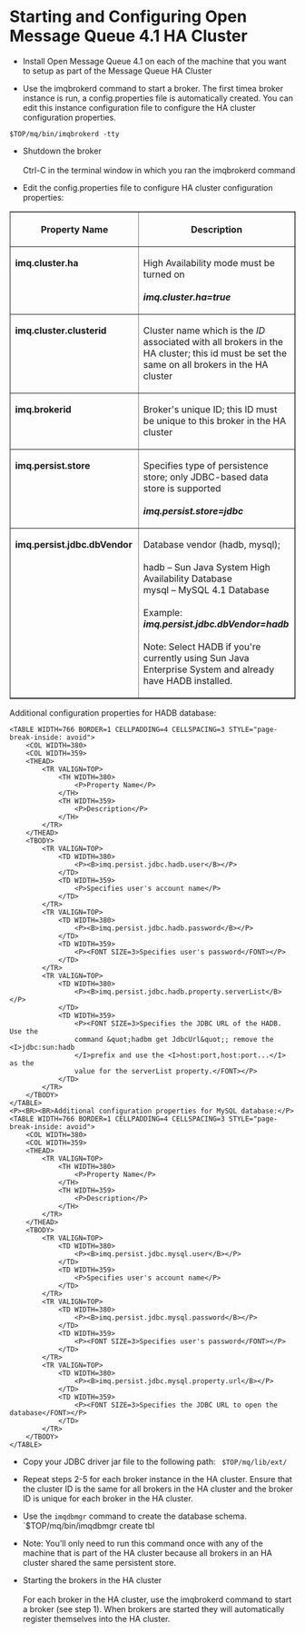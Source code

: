 # Starting and Configuring Open Message Queue 4.1 HA Cluster

* Install Open Message Queue 4.1 on each of the machine that you want to setup as part of the Message Queue HA Cluster

* Use the imqbrokerd command to start a broker. 
The first timea broker instance is run, a config.properties file is automatically created. 
You can edit this instance configuration file to configure the HA cluster configuration properties.

`$TOP/mq/bin/imqbrokerd -tty`
	
* Shutdown the broker<BR><BR>Ctrl-C in the terminal window in which you ran the imqbrokerd command

* Edit the config.properties file to configure HA cluster configuration properties:

<TABLE WIDTH=766 BORDER=1 CELLPADDING=4 CELLSPACING=3 STYLE="page-break-inside: avoid">
		<COL WIDTH=380>
		<COL WIDTH=359>
		<THEAD>
			<TR VALIGN=TOP>
				<TH WIDTH=380>
					<P>Property Name</P>
				</TH>
				<TH WIDTH=359>
					<P>Description</P>
				</TH>
			</TR>
		</THEAD>
		<TBODY>
			<TR VALIGN=TOP>
				<TD WIDTH=380>
					<P><B>imq.cluster.ha</B></P>
				</TD>
				<TD WIDTH=359>
					<P><FONT SIZE=3>High Availability mode must be turned
					on<BR><BR><B><I>imq.cluster.ha=true</I></B></FONT></P>
				</TD>
			</TR>
			<TR VALIGN=TOP>
				<TD WIDTH=380>
					<P><B>imq.cluster.clusterid</B></P>
				</TD>
				<TD WIDTH=359>
					<P><FONT SIZE=3>Cluster name which is the <SPAN STYLE="font-weight: medium"><I>ID</I></SPAN>
					associated with all brokers in the HA cluster; this id must be
					set the same on all brokers in the HA cluster</FONT></P>
				</TD>
			</TR>
			<TR VALIGN=TOP>
				<TD WIDTH=380>
					<P><B>imq.brokerid</B></P>
				</TD>
				<TD WIDTH=359>
					<P><FONT SIZE=3>Broker's unique ID; this ID must be unique to
					this broker in the HA cluster</FONT></P>
				</TD>
			</TR>
			<TR VALIGN=TOP>
				<TD WIDTH=380>
					<P><B>imq.persist.store</B></P>
				</TD>
				<TD WIDTH=359>
					<P>Specifies type of  persistence store; only JDBC-based data
					store is supported<BR><BR><B><I>imq.persist.store=jdbc</I></B></P>
				</TD>
			</TR>
			<TR VALIGN=TOP>
				<TD WIDTH=380>
					<P><B>imq.persist.jdbc.dbVendor</B></P>
				</TD>
				<TD WIDTH=359>
					<P>Database vendor (hadb, mysql);<BR><BR>hadb &ndash; Sun Java
					System High Availability Database<BR>mysql &ndash; MySQL 4.1
					Database<BR><BR>Example: <B><I>imq.persist.jdbc.dbVendor=hadb</I></B><BR><BR>Note:
					Select HADB if you're currently using Sun Java Enterprise System
					and already have HADB installed.</P>
				</TD>
			</TR>
		</TBODY>
	</TABLE>

Additional configuration properties for HADB database:

	<TABLE WIDTH=766 BORDER=1 CELLPADDING=4 CELLSPACING=3 STYLE="page-break-inside: avoid">
		<COL WIDTH=380>
		<COL WIDTH=359>
		<THEAD>
			<TR VALIGN=TOP>
				<TH WIDTH=380>
					<P>Property Name</P>
				</TH>
				<TH WIDTH=359>
					<P>Description</P>
				</TH>
			</TR>
		</THEAD>
		<TBODY>
			<TR VALIGN=TOP>
				<TD WIDTH=380>
					<P><B>imq.persist.jdbc.hadb.user</B></P>
				</TD>
				<TD WIDTH=359>
					<P>Specifies user's account name</P>
				</TD>
			</TR>
			<TR VALIGN=TOP>
				<TD WIDTH=380>
					<P><B>imq.persist.jdbc.hadb.password</B></P>
				</TD>
				<TD WIDTH=359>
					<P><FONT SIZE=3>Specifies user's password</FONT></P>
				</TD>
			</TR>
			<TR VALIGN=TOP>
				<TD WIDTH=380>
					<P><B>imq.persist.jdbc.hadb.property.serverList</B></P>
				</TD>
				<TD WIDTH=359>
					<P><FONT SIZE=3>Specifies the JDBC URL of the HADB. Use the
					command &quot;hadbm get JdbcUrl&quot;; remove the <I>jdbc:sun:hadb
					</I>prefix and use the <I>host:port,host:port...</I> as the
					value for the serverList property.</FONT></P>
				</TD>
			</TR>
		</TBODY>
	</TABLE>
	<P><BR><BR>Additional configuration properties for MySQL database:</P>
	<TABLE WIDTH=766 BORDER=1 CELLPADDING=4 CELLSPACING=3 STYLE="page-break-inside: avoid">
		<COL WIDTH=380>
		<COL WIDTH=359>
		<THEAD>
			<TR VALIGN=TOP>
				<TH WIDTH=380>
					<P>Property Name</P>
				</TH>
				<TH WIDTH=359>
					<P>Description</P>
				</TH>
			</TR>
		</THEAD>
		<TBODY>
			<TR VALIGN=TOP>
				<TD WIDTH=380>
					<P><B>imq.persist.jdbc.mysql.user</B></P>
				</TD>
				<TD WIDTH=359>
					<P>Specifies user's account name</P>
				</TD>
			</TR>
			<TR VALIGN=TOP>
				<TD WIDTH=380>
					<P><B>imq.persist.jdbc.mysql.password</B></P>
				</TD>
				<TD WIDTH=359>
					<P><FONT SIZE=3>Specifies user's password</FONT></P>
				</TD>
			</TR>
			<TR VALIGN=TOP>
				<TD WIDTH=380>
					<P><B>imq.persist.jdbc.mysql.property.url</B></P>
				</TD>
				<TD WIDTH=359>
					<P><FONT SIZE=3>Specifies the JDBC URL to open the database</FONT></P>
				</TD>
			</TR>
		</TBODY>
	</TABLE>

* Copy your JDBC driver jar file to the following path:
` $TOP/mq/lib/ext/`

* Repeat steps 2-5 for each broker instance in the HA cluster.
Ensure that the cluster ID is the same for all brokers in the HA
cluster and the broker ID is unique for each broker in the HA
cluster.

* Use the `imqdbmgr` command to create the database schema.
`$TOP/mq/bin/imqdbmgr create tbl

* Note: You'll
	only need to run this command once with any of the machine that is
	part of the HA cluster because all brokers in an HA cluster shared
	the same persistent store.

* Starting the brokers in the HA cluster<BR><BR>For each broker
in the HA cluster, use the imqbrokerd command to start a broker (see
step 1). When brokers are started they will automatically register
themselves into the HA cluster.


